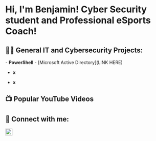 <h1>Hi, I'm Benjamin! Cyber Security student and Professional eSports Coach!</h1>

<h2>👨‍💻 General IT and Cybersecurity Projects:</h2>
- <b>PowerShell</b>
  - [Microsoft Active Directory](LINK HERE)
  
- <b>x</b>

- <b>x</b>


<h2>📺 Popular YouTube Videos</h2>

<h2> 🤳 Connect with me:</h2>

[<img align="left" alt="benjamin-bravo | LinkedIn" width="22px" src="https://cdn.jsdelivr.net/npm/simple-icons@v3/icons/linkedin.svg" />][linkedin]




[linkedin]: https://linkedin.com/in/benjamin-bravo

<!--
**ben-trainer/ben-trainer** is a ✨ _special_ ✨ repository because its `README.md` (this file) appears on your GitHub profile.


